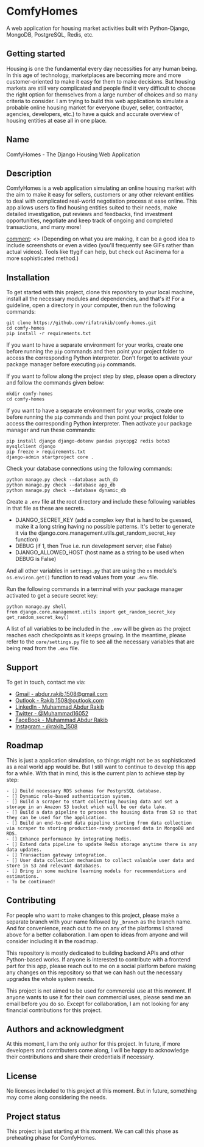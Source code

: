 # ComfyHomes

A web application for housing market activities built with Python-Django, MongoDB, PostgreSQL, Redis, etc.

## Getting started

Housing is one the fundamental every day necessities for any human being. In this age of technology, marketplaces are becoming more and more customer-oriented to make it easy for them to make decisions. But housing markets are still very complicated and people find it very difficult to choose the right option for themselves from a large number of choices and so many criteria to consider. I am trying to build this web application to simulate a probable online housing market for everyone (buyer, seller, contractor, agencies, developers, etc.) to have a quick and accurate overview of housing entities at ease all in one place.

## Name
ComfyHomes - The Django Housing Web Application

## Description

ComfyHomes is a web application simulating an online housing market with the aim to make it easy for sellers, customers or any other relevant entities to deal with complicated real-world negotiation process at ease online. This app allows users to find housing entities suited to their needs, make detailed investigation, put reviews and feedbacks, find investment opportunities, negotiate and keep track of ongoing and completed transactions, and many more!

[comment]: <> (## Badges)
[comment]: <> (On some READMEs, you may see small images that convey metadata, such as whether or not all the tests are passing for the project. You can use Shields to add some to your README. Many services also have instructions for adding a badge.)

[comment]: <> (## Visuals)
[comment]: <> (Depending on what you are making, it can be a good idea to include screenshots or even a video (you'll frequently see GIFs rather than actual videos). Tools like ttygif can help, but check out Asciinema for a more sophisticated method.)

## Installation

To get started with this project, clone this repository to your local machine, install all the necessary modules and dependencies, and that's it! For a guideline, open a directory in your computer, then run the following commands:

```
git clone https://github.com/rifatrakib/comfy-homes.git
cd comfy-homes
pip install -r requirements.txt
```

If you want to have a separate environment for your works, create one before running the `pip` commands and then point your project folder to access the corresponding Python interpreter. Don't forget to activate your package manager before executing `pip` commands.

If you want to follow along the project step by step, please open a directory and follow the commands given below:

```
mkdir comfy-homes
cd comfy-homes
```

If you want to have a separate environment for your works, create one before running the `pip` commands and then point your project folder to access the corresponding Python interpreter. Then activate your package manager and run these commands:

```
pip install django django-dotenv pandas psycopg2 redis boto3 mysqlclient djongo
pip freeze > requirements.txt
django-admin startproject core .
```

Check your database connections using the following commands:

```
python manage.py check --database auth_db
python manage.py check --database app_db
python manage.py check --database dynamic_db
```

Create a `.env` file at the root directory and include these following variables in that file as these are secrets.

- DJANGO_SECRET_KEY (add a complex key that is hard to be guessed, make it a long string having no possible patterns. It's better to generate it via the django.core.management.utils.get_random_secret_key function)
- DEBUG (if 1, then True i.e. run development server; else False)
- DJANGO_ALLOWED_HOST (host name as a string to be used when DEBUG is False)

And all other variables in `settings.py` that are using the `os` module's `os.environ.get()` function to read values from your `.env` file.

Run the following commands in a terminal with your package manager activated to get a secure secret key:

```
python manage.py shell
from django.core.management.utils import get_random_secret_key
get_random_secret_key()
```

A list of all variables to be included in the `.env` will be given as the project reaches each checkpoints as it keeps growing. In the meantime, please refer to the `core/settings.py` file to see all the necessary variables that are being read from the `.env` file.

[comment]: <> (## Usage)
[comment]: <> (Use examples liberally, and show the expected output if you can. It's helpful to have inline the smallest example of usage that you can demonstrate, while providing links to more sophisticated examples if they are too long to reasonably include in the README.)

## Support

To get in touch, contact me via:

- [Gmail - abdur.rakib.1508@gmail.com](mailto:abdur.rakib.1508@gmail.com)
- [Outlook - Rakib.1508@outlook.com](mailto:Rakib.1508@outlook.com)
- [LinkedIn - Muhammad Abdur Rakib](https://www.linkedin.com/in/md-abdur-rakib-1508/)
- [Twitter - @Muhammad16052](https://twitter.com/Muhammad16052)
- [FaceBook - Muhammad Abdur Rakib](https://www.facebook.com/rifat.rakib.1508/)
- [Instagram - @rakib_1508](https://www.instagram.com/rakib_1508/)

## Roadmap

This is just a application simulation, so things might not be as sophisticated as a real world app would be. But I still want to continue to develop this app for a while. With that in mind, this is the current plan to achieve step by step:

```
- [] Build necessary RDS schemas for PostgrsSQL database.
- [] Dynamic role-based authentication system.
- [] Build a scraper to start collecting housing data and set a storage in an Amazon S3 bucket which will be our data lake.
- [] Build a data pipeline to process the housing data from S3 so that they can be used for the application.
- [] Build an end-to-end data pipeline starting from data collection via scraper to storing production-ready processed data in MongoDB and RDS.
- [] Enhance performance by integrating Redis.
- [] Extend data pipeline to update Redis storage anytime there is any data updates.
- [] Transaction gateway integration.
- [] User data collection mechanism to collect valuable user data and store in S3 and relevant databases.
- [] Bring in some machine learning models for recommendations and estimations.
- To be continued!
```

## Contributing

For people who want to make changes to this project, please make a separate branch with your name followed by `_branch` as the branch name. And for convenience, reach out to me on any of the platforms I shared above for a better collaboration. I am open to ideas from anyone and will consider including it in the roadmap.

This repository is mostly dedicated to building backend APIs and other Python-based works. If anyone is interested to contribute with a frontend part for this app, please reach out to me on a social platform before making any changes on this repository so that we can hash out the necessary upgrades the whole system needs.

This project is not aimed to be used for commercial use at this moment. If anyone wants to use it for their own commercial uses, please send me an email before you do so. Except for collaboration, I am not looking for any financial contributions for this project.

## Authors and acknowledgment

At this moment, I am the only author for this project. In future, if more developers and contributers come along, I will be happy to acknowledge their contributions and share their credentials if necessary.

## License

No licenses included to this project at this moment. But in future, something may come along considering the needs.

## Project status

This project is just starting at this moment. We can call this phase as preheating phase for ComfyHomes.
